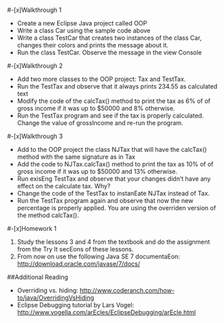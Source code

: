 #-[x]Walkthrough 1 
* Create a new Eclipse Java project called OOP 
* Write a class Car using the sample code above 
* Write a class TestCar that creates two instances of the class Car, changes their colors and prints the message about it.
* Run the class TestCar. Observe the message in the view Console

#-[x]Walkthrough 2
* Add two more classes to the OOP project: Tax and TestTax. 
* Run the TestTax and observe that it always prints 234.55 as calculated text 
* Modify the code of the calcTax() method to print the tax as 6% of of gross income if it was up to $50000 and 8% otherwise. 
* Run the TestTax program and see if the tax is properly calculated. Change the value of grossIncome and re-run the program.

#-[x]Walkthrough 3
* Add to the OOP project the class NJTax that will have the calcTax() method with the same signature as in Tax
* Add the code to NJTax.calcTax() method to print the tax as 10% of of gross income if it was up to $50000 and 13% otherwise. 
* Run exisEng TestTax and observe that your changes didn’t have any effect on the calculate tax. Why?
* Change the code of the TestTax to instanEate NJTax instead of Tax. 
* Run the TestTax program again and observe that now the new percentage is properly applied. You are using the overriden version of the method calcTax().

#-[x]Homework 1
1. Study the lessons 3 and 4 from the textbook and do the assignment from the Try It secEons of these lessons. 
2. From now on use the following Java SE 7 documentaEon: http://download.oracle.com/javase/7/docs/ 

##Additional Reading 
* Overriding vs. hiding: http://www.coderanch.com/how-to/java/OverridingVsHiding 
* Eclipse Debugging tutorial by Lars Vogel: http://www.vogella.com/arEcles/EclipseDebugging/arEcle.html
